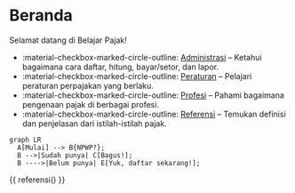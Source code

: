 # Beranda

Selamat datang di Belajar Pajak!

<div class="grid cards" markdown>

- :material-checkbox-marked-circle-outline: [Administrasi](/administrasi) – Ketahui bagaimana cara daftar, hitung, bayar/setor, dan lapor.
- :material-checkbox-marked-circle-outline: [Peraturan](/peraturan) – Pelajari peraturan perpajakan yang berlaku.
- :material-checkbox-marked-circle-outline: [Profesi](/profesi) – Pahami bagaimana pengenaan pajak di berbagai profesi.
- :material-checkbox-marked-circle-outline: [Referensi](/referensi) – Temukan definisi dan penjelasan dari istilah-istilah pajak.

</div>

``` mermaid
graph LR
  A[Mulai] --> B{NPWP?};
  B -->|Sudah punya| C[Bagus!];
  B ---->|Belum punya| E[Yuk, daftar sekarang!];
```

{{ referensi() }}